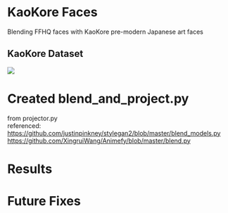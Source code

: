 # KaoKore Faces  
Blending FFHQ faces with KaoKore pre-modern Japanese art faces

## KaoKore Dataset  
<img src="https://github.com/laphisboy/stylegan2-pytorch/blob/master/images/kaokore.PNG" />  

# Created blend_and_project.py  
from projector.py  
referenced:  
https://github.com/justinpinkney/stylegan2/blob/master/blend_models.py  
https://github.com/XingruiWang/Animefy/blob/master/blend.py  

# Results

# Future Fixes  
